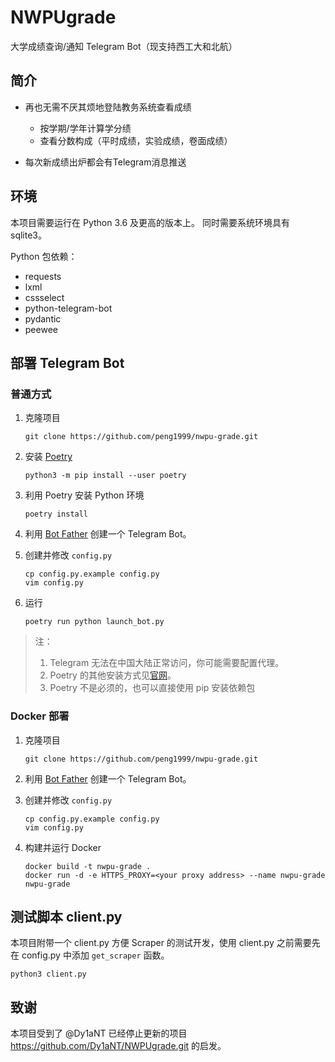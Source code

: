 # NWPUgrade
大学成绩查询/通知 Telegram Bot（现支持西工大和北航）

## 简介

* 再也无需不厌其烦地登陆教务系统查看成绩
  - 按学期/学年计算学分绩
  - 查看分数构成（平时成绩，实验成绩，卷面成绩）

* 每次新成绩出炉都会有Telegram消息推送

## 环境

本项目需要运行在 Python 3.6 及更高的版本上。
同时需要系统环境具有 sqlite3。

Python 包依赖：

- requests
- lxml
- cssselect
- python-telegram-bot
- pydantic
- peewee


## 部署 Telegram Bot

### 普通方式

1. 克隆项目

   ```
   git clone https://github.com/peng1999/nwpu-grade.git
   ```

2. 安装 [Poetry](poetry)

   ```
   python3 -m pip install --user poetry
   ```

3. 利用 Poetry 安装 Python 环境

   ```
   poetry install
   ```

4. 利用 [Bot Father](https://t.me/BotFather) 创建一个 Telegram Bot。

4. 创建并修改 `config.py`

   ```
   cp config.py.example config.py
   vim config.py
   ```

5. 运行

   ```
   poetry run python launch_bot.py
   ```

> 注：
> 1. Telegram 无法在中国大陆正常访问，你可能需要配置代理。
> 3. Poetry 的其他安装方式见[官网](poetry)。
> 2. Poetry 不是必须的，也可以直接使用 pip 安装依赖包

[poetry]: https://python-poetry.org/

### Docker 部署

1. 克隆项目

   ```
   git clone https://github.com/peng1999/nwpu-grade.git
   ```

2. 利用 [Bot Father](https://t.me/BotFather) 创建一个 Telegram Bot。

3. 创建并修改 `config.py`

   ```
   cp config.py.example config.py
   vim config.py
   ```

4. 构建并运行 Docker

   ```
   docker build -t nwpu-grade .
   docker run -d -e HTTPS_PROXY=<your proxy address> --name nwpu-grade nwpu-grade
   ```

## 测试脚本 client.py

本项目附带一个 client.py 方便 Scraper 的测试开发，使用 client.py 之前需要先在 config.py 中添加
`get_scraper` 函数。

```
python3 client.py
```

## 致谢

本项目受到了 @Dy1aNT 已经停止更新的项目 <https://github.com/Dy1aNT/NWPUgrade.git> 的启发。
